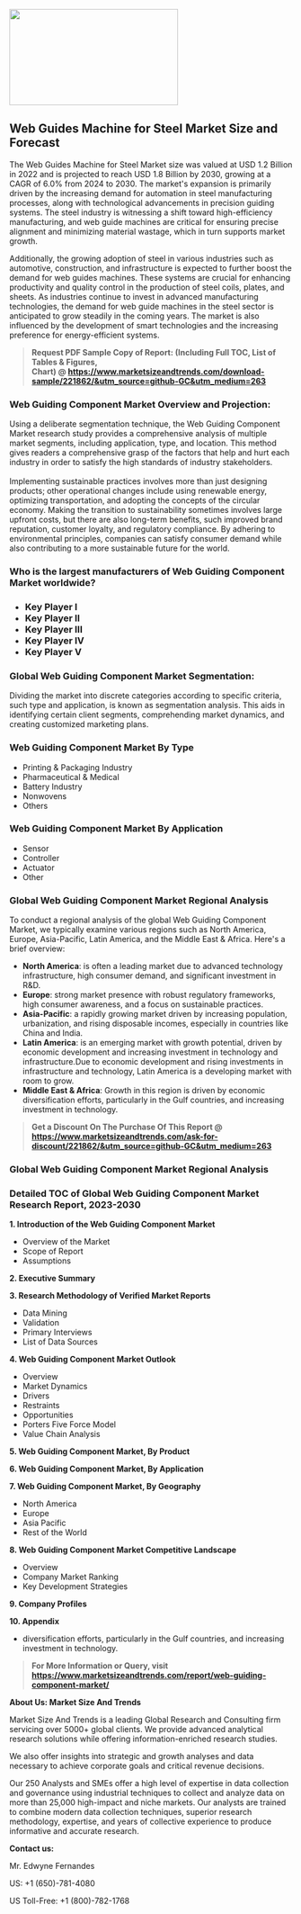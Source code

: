 <p><img class="alignnone size-medium wp-image-20088" src="https://ffe5etoiles.com/wp-content/uploads/2024/12/MST1-300x171.png" alt="" width="300" height="171" /></p><h2>Web Guides Machine for Steel Market Size and Forecast</h2><p>The Web Guides Machine for Steel Market size was valued at USD 1.2 Billion in 2022 and is projected to reach USD 1.8 Billion by 2030, growing at a CAGR of 6.0% from 2024 to 2030. The market's expansion is primarily driven by the increasing demand for automation in steel manufacturing processes, along with technological advancements in precision guiding systems. The steel industry is witnessing a shift toward high-efficiency manufacturing, and web guide machines are critical for ensuring precise alignment and minimizing material wastage, which in turn supports market growth.</p><p>Additionally, the growing adoption of steel in various industries such as automotive, construction, and infrastructure is expected to further boost the demand for web guides machines. These systems are crucial for enhancing productivity and quality control in the production of steel coils, plates, and sheets. As industries continue to invest in advanced manufacturing technologies, the demand for web guide machines in the steel sector is anticipated to grow steadily in the coming years. The market is also influenced by the development of smart technologies and the increasing preference for energy-efficient systems.</p></p><blockquote id="" class=""><strong>Request PDF Sample Copy of Report: (Including Full TOC, List of Tables &amp; Figures, Chart)&nbsp;@&nbsp;<strong><a href="https://www.marketsizeandtrends.com/download-sample/221862/&utm_source=github-GC&utm_medium=263" target="_blank">https://www.marketsizeandtrends.com/download-sample/221862/&utm_source=github-GC&utm_medium=263</a></strong></strong></blockquote><h3 id="" class="">Web Guiding Component Market&nbsp;Overview and Projection:</h3><p id="" class="">Using a deliberate segmentation technique, the Web Guiding Component Market research study provides a comprehensive analysis of multiple market segments, including application, type, and location. This method gives readers a comprehensive grasp of the factors that help and hurt each industry in order to satisfy the high standards of industry stakeholders. <br /> <br />Implementing sustainable practices involves more than just designing products; other operational changes include using renewable energy, optimizing transportation, and adopting the concepts of the circular economy. Making the transition to sustainability sometimes involves large upfront costs, but there are also long-term benefits, such improved brand reputation, customer loyalty, and regulatory compliance. By adhering to environmental principles, companies can satisfy consumer demand while also contributing to a more sustainable future for the world.</p><h3 id="" class="">Who is the largest manufacturers of&nbsp;Web Guiding Component Market worldwide?</h3><h3 class=""><p><ul><li>Key Player I </li><li> Key Player II </li><li> Key Player III </li><li> Key Player IV </li><li> Key Player V</li></ul></p></h3><h3 id="" class="">Global&nbsp;Web Guiding Component Market Segmentation:</h3><p id="" class="">Dividing the market into discrete categories according to specific criteria, such type and application, is known as segmentation analysis. This aids in identifying certain client segments, comprehending market dynamics, and creating customized marketing plans.</p><h3 id="" class="">Web Guiding Component Market&nbsp;By Type</h3><p><p><ul><li>Printing & Packaging Industry</li><li> Pharmaceutical & Medical</li><li> Battery Industry</li><li> Nonwovens</li><li> Others</p></li></ul></p></p><h3 id="" class="">Web Guiding Component Market&nbsp;By Application</h3><p class=""><p><ul><li>Sensor</li><li> Controller</li><li> Actuator</li><li> Other</li></ul></p></p><h3 id="" class="">Global Web Guiding Component Market Regional Analysis</h3><p id="" class="">To conduct a regional analysis of the global Web Guiding Component Market, we typically examine various regions such as North America, Europe, Asia-Pacific, Latin America, and the Middle East &amp; Africa. Here's a brief overview:</p><ul><li><strong>North America</strong>: is often a leading market due to advanced technology infrastructure, high consumer demand, and significant investment in R&amp;D.</li><li><strong>Europe</strong>: strong market presence with robust regulatory frameworks, high consumer awareness, and a focus on sustainable practices.</li><li><strong>Asia-Pacific</strong>: a rapidly growing market driven by increasing population, urbanization, and rising disposable incomes, especially in countries like China and India.</li><li><strong>Latin America</strong>: is an emerging market with growth potential, driven by economic development and increasing investment in technology and infrastructure.Due to economic development and rising investments in infrastructure and technology, Latin America is a developing market with room to grow.</li><li><strong>Middle East &amp; Africa</strong>: Growth in this region is driven by economic diversification efforts, particularly in the Gulf countries, and increasing investment in technology.</li></ul><blockquote id="" class=""><strong>Get a Discount On The Purchase Of This Report @ <strong><a href="https://www.marketsizeandtrends.com/ask-for-discount/221862/&utm_source=github-GC&utm_medium=263" target="_blank">https://www.marketsizeandtrends.com/ask-for-discount/221862/&utm_source=github-GC&utm_medium=263</a></strong></strong></blockquote><h3 id="" class="">Global Web Guiding Component Market Regional Analysis</h3><h3 id="" class="">Detailed TOC of Global Web Guiding Component Market Research Report, 2023-2030</h3><p id="" class=""><strong>1. Introduction of the Web Guiding Component Market</strong></p><ul><li>Overview of the Market</li><li>Scope of Report</li><li>Assumptions</li></ul><p id="" class=""><strong>2. Executive Summary</strong></p><p id="" class=""><strong>3. Research Methodology of Verified Market Reports</strong></p><ul><li>Data Mining</li><li>Validation</li><li>Primary Interviews</li><li>List of Data Sources</li></ul><p id="" class=""><strong>4. Web Guiding Component Market Outlook</strong></p><ul><li>Overview</li><li>Market Dynamics</li><li>Drivers</li><li>Restraints</li><li>Opportunities</li><li>Porters Five Force Model</li><li>Value Chain Analysis</li></ul><p id="" class=""><strong>5. Web Guiding Component Market, By Product</strong></p><p id="" class=""><strong>6. Web Guiding Component Market, By Application</strong></p><p id="" class=""><strong>7. Web Guiding Component Market, By Geography</strong></p><ul><li>North America</li><li>Europe</li><li>Asia Pacific</li><li>Rest of the World</li></ul><p id="" class=""><strong>8. Web Guiding Component Market Competitive Landscape</strong></p><ul><li>Overview</li><li>Company Market Ranking</li><li>Key Development Strategies</li></ul><p id="" class=""><strong>9. Company Profiles</strong></p><p id="" class=""><strong>10. Appendix</strong></p><ul><li>diversification efforts, particularly in the Gulf countries, and increasing investment in technology.</li></ul><blockquote id="" class=""><strong>For More Information or Query, visit <strong><strong><a href="https://www.marketsizeandtrends.com/report/web-guiding-component-market/" target="_blank">https://www.marketsizeandtrends.com/report/web-guiding-component-market/</a></strong></strong></strong></blockquote><p id="" class=""><strong>About Us: Market Size And Trends</strong></p><p id="" class="">Market Size And Trends is a leading Global Research and Consulting firm servicing over 5000+ global clients. We provide advanced analytical research solutions while offering information-enriched research studies.</p><p id="" class="">We also offer insights into strategic and growth analyses and data necessary to achieve corporate goals and critical revenue decisions.</p><p id="" class="">Our 250 Analysts and SMEs offer a high level of expertise in data collection and governance using industrial techniques to collect and analyze data on more than 25,000 high-impact and niche markets. Our analysts are trained to combine modern data collection techniques, superior research methodology, expertise, and years of collective experience to produce informative and accurate research.</p><p id="" class=""><strong>Contact us:</strong></p><p id="" class="">Mr. Edwyne Fernandes</p><p id="" class="">US: +1 (650)-781-4080</p><p id="" class="">US Toll-Free: +1 (800)-782-1768</p>
